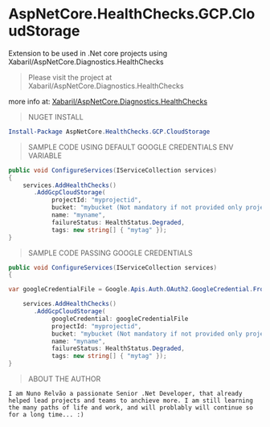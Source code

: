 # AspNetCore.HealthChecks.GCP.CloudStorage
Extension to be used in .Net core projects using Xabaril/AspNetCore.Diagnostics.HealthChecks

>Please visit the project at Xabaril/AspNetCore.Diagnostics.HealthChecks

more info at:
<a href="https://github.com/Xabaril/AspNetCore.Diagnostics.HealthChecks/blob/master/README.md"> Xabaril/AspNetCore.Diagnostics.HealthChecks</a>

>NUGET INSTALL
``` PowerShell
Install-Package AspNetCore.HealthChecks.GCP.CloudStorage
```

>SAMPLE CODE USING DEFAULT GOOGLE CREDENTIALS ENV VARIABLE
```csharp
public void ConfigureServices(IServiceCollection services)
{
    services.AddHealthChecks()
       .AddGcpCloudStorage(
            projectId: "myprojectid",
            bucket: "mybucket (Not mandatory if not provided only projectid will me targeted to be monitored",
            name: "myname",
            failureStatus: HealthStatus.Degraded,
            tags: new string[] { "mytag" });
}
```

>SAMPLE CODE PASSING GOOGLE CREDENTIALS
```csharp
public void ConfigureServices(IServiceCollection services)
{

var googleCredentialFile = Google.Apis.Auth.OAuth2.GoogleCredential.FromFile("my_credential_cloud_file.json");

    services.AddHealthChecks()
       .AddGcpCloudStorage(
            googleCredential: googleCredentialFile
            projectId: "myprojectid",
            bucket: "mybucket (Not mandatory if not provided only projectid will me targeted to be monitored",
            name: "myname",
            failureStatus: HealthStatus.Degraded,
            tags: new string[] { "mytag" });
}
```


>ABOUT THE AUTHOR

```comment
I am Nuno Relvão a passionate Senior .Net Developer, that already helped lead projects and teams to anchieve more. I am still learning the many paths of life and work, and will problably will continue so for a long time... :)
```
